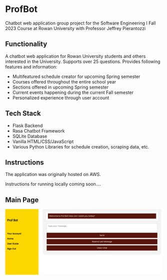 # ProfBot
Chatbot web application group project for the Software Engineering I Fall 2023 Course at Rowan University with Professor Jeffrey Pierantozzi

## Functionality
A chatbot web application for Rowan University students and others interested in the University. Supports over 25 questions. Provides following features and information:

- Multifeatured schedule creator for upcoming Spring semester
- Courses offered throughout the entire school year
- Sections offered in upcoming Spring semester
- Current events happening during the current Fall semester
- Personalized experience through user account

## Tech Stack
- Flask Backend
- Rasa Chatbot Framework
- SQLite Database
- Vanilla HTML/CSS/JavaScript
- Various Python Libraries for schedule creation, scraping data, etc.

## Instructions
The application was originally hosted on AWS.

Instructions for running locally coming soon....

## Main Page
![Visual](./Visual.png)